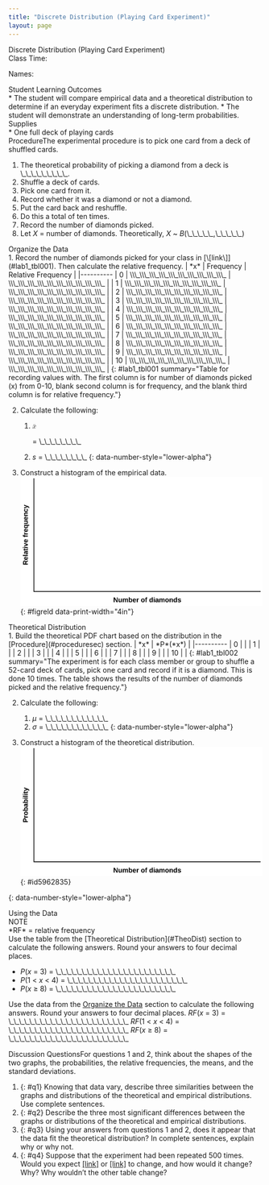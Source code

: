 ```yaml
---
title: "Discrete Distribution (Playing Card Experiment)"
layout: page
---
```



<div data-type="note" class="statistics lab" data-label="" markdown="1">
<div data-type="title">
Discrete Distribution (Playing Card Experiment)
</div>
Class Time:

Names:

<div data-type="list" id="id11235020" markdown="1">
<div data-type="title">
Student Learning Outcomes
</div>
* The student will compare empirical data and a theoretical distribution to determine if an everyday experiment fits a discrete distribution.
* The student will demonstrate an understanding of long-term probabilities.

</div>
<div data-type="list" id="id3383537" markdown="1">
<div data-type="title">
Supplies
</div>
* One full deck of playing cards

</div>
<span data-type="title">Procedure</span>The experimental procedure is to pick one card from a deck of shuffled cards.

1.  The theoretical probability of picking a diamond from a deck is \\\_\\\_\\\_\\\_\\\_\\\_\\\_\\\_\\\_.
2.  Shuffle a deck of cards.
3.  Pick one card from it.
4.  Record whether it was a diamond or not a diamond.
5.  Put the card back and reshuffle.
6.  Do this a total of ten times.
7.  Record the number of diamonds picked.
8.  Let *X* = number of diamonds. Theoretically, *X* ~ *B*(\\\_\\\_\\\_\\\_\\\_,\\\_\\\_\\\_\\\_\\\_)

<div data-type="list" id="list-23562621" markdown="1">
<div data-type="title" id="OrgData">
Organize the Data
</div>
1.  Record the number of diamonds picked for your class in [\[link\]](#lab1_tbl001). Then calculate the relative frequency.
    | *x* | Frequency | Relative Frequency |
    |----------
    | 0 | \\\_\\\_\\\_\\\_\\\_\\\_\\\_\\\_\\\_\\\_ | \\\_\\\_\\\_\\\_\\\_\\\_\\\_\\\_\\\_\\\_ |
    | 1 | \\\_\\\_\\\_\\\_\\\_\\\_\\\_\\\_\\\_\\\_ | \\\_\\\_\\\_\\\_\\\_\\\_\\\_\\\_\\\_\\\_ |
    | 2 | \\\_\\\_\\\_\\\_\\\_\\\_\\\_\\\_\\\_\\\_ | \\\_\\\_\\\_\\\_\\\_\\\_\\\_\\\_\\\_\\\_ |
    | 3 | \\\_\\\_\\\_\\\_\\\_\\\_\\\_\\\_\\\_\\\_ | \\\_\\\_\\\_\\\_\\\_\\\_\\\_\\\_\\\_\\\_ |
    | 4 | \\\_\\\_\\\_\\\_\\\_\\\_\\\_\\\_\\\_\\\_ | \\\_\\\_\\\_\\\_\\\_\\\_\\\_\\\_\\\_\\\_ |
    | 5 | \\\_\\\_\\\_\\\_\\\_\\\_\\\_\\\_\\\_\\\_ | \\\_\\\_\\\_\\\_\\\_\\\_\\\_\\\_\\\_\\\_ |
    | 6 | \\\_\\\_\\\_\\\_\\\_\\\_\\\_\\\_\\\_\\\_ | \\\_\\\_\\\_\\\_\\\_\\\_\\\_\\\_\\\_\\\_ |
    | 7 | \\\_\\\_\\\_\\\_\\\_\\\_\\\_\\\_\\\_\\\_ | \\\_\\\_\\\_\\\_\\\_\\\_\\\_\\\_\\\_\\\_ |
    | 8 | \\\_\\\_\\\_\\\_\\\_\\\_\\\_\\\_\\\_\\\_ | \\\_\\\_\\\_\\\_\\\_\\\_\\\_\\\_\\\_\\\_ |
    | 9 | \\\_\\\_\\\_\\\_\\\_\\\_\\\_\\\_\\\_\\\_ | \\\_\\\_\\\_\\\_\\\_\\\_\\\_\\\_\\\_\\\_ |
    | 10 | \\\_\\\_\\\_\\\_\\\_\\\_\\\_\\\_\\\_\\\_ | \\\_\\\_\\\_\\\_\\\_\\\_\\\_\\\_\\\_\\\_ |
    {: #lab1_tbl001 summary="Table for recording values with. The first column is for number of diamonds picked (x) from 0-10, blank second column is for frequency, and the blank third column is for relative frequency."}

2.  Calculate the following:
    1.  <math xmlns="http://www.w3.org/1998/Math/MathML"> <mover accent="true"> <mi>x</mi> <mo>¯</mo> </mover> </math>
        
        = \\\_\\\_\\\_\\\_\\\_\\\_\\\_\\\_
    2.  *s* = \\\_\\\_\\\_\\\_\\\_\\\_\\\_\\\_
    {: data-number-style="lower-alpha"}

3.  Construct a histogram of the empirical data. ![This is a blank graph template. The x-axis is labeled Number of diamonds. The y-axis is labeled Relative frequency.](../resources/fig-ch04_17_01.png){: #figreld data-print-width="4in"}



</div>
<div data-type="list" id="list-742309876" markdown="1">
<div data-type="title" id="TheoDist">
Theoretical Distribution
</div>
1.  Build the theoretical PDF chart based on the distribution in the [Procedure](#proceduresec) section.
    | *x* | *P*(*x*) |
    |----------
    | 0 |  |
    | 1 |  |
    | 2 |  |
    | 3 |  |
    | 4 |  |
    | 5 |  |
    | 6 |  |
    | 7 |  |
    | 8 |  |
    | 9 |  |
    | 10 |  |
    {: #lab1_tbl002 summary="The experiment is for each class member or group to shuffle a 52-card deck of cards, pick one card and record if it is a diamond. This is done 10 times. The table shows the results of the number of diamonds picked and the relative frequency."}

2.  Calculate the following:
    1.  *μ* = \\\_\\\_\\\_\\\_\\\_\\\_\\\_\\\_\\\_\\\_\\\_\\\_
    2.  *σ* = \\\_\\\_\\\_\\\_\\\_\\\_\\\_\\\_\\\_\\\_\\\_\\\_
    {: data-number-style="lower-alpha"}

3.  Construct a histogram of the theoretical distribution. ![This is a blank graph template. The x-axis is labeled Number of diamonds. The y-axis is labeled Probability.](../resources/fig-ch04_17_02.png){: #id5962835}


{: data-number-style="lower-alpha"}

</div>
<span data-type="title">Using the Data</span>

<div data-type="note" id="id5378437" data-label="" markdown="1">
<div data-type="title">
NOTE
</div>
*RF* = relative frequency

</div>
Use the table from the [Theoretical Distribution](#TheoDist) section to calculate the following answers. Round your answers to four decimal places.

* *P*(*x* = 3) = \\\_\\\_\\\_\\\_\\\_\\\_\\\_\\\_\\\_\\\_\\\_\\\_\\\_\\\_\\\_\\\_\\\_\\\_\\\_\\\_\\\_\\\_\\\_
* *P*(1 &lt; *x* &lt; 4) = \\\_\\\_\\\_\\\_\\\_\\\_\\\_\\\_\\\_\\\_\\\_\\\_\\\_\\\_\\\_\\\_\\\_\\\_\\\_\\\_\\\_\\\_\\\_
* *P*(*x* ≥ 8) = \\\_\\\_\\\_\\\_\\\_\\\_\\\_\\\_\\\_\\\_\\\_\\\_\\\_\\\_\\\_\\\_\\\_\\\_\\\_\\\_\\\_\\\_\\\_

Use the data from the [Organize the Data](#OrgData) section to calculate the following answers. Round your answers to four decimal places. <span data-type="list" data-list-type="bulleted" id="list-92763594"><span data-type="item">*RF*(*x* = 3) = \\\_\\\_\\\_\\\_\\\_\\\_\\\_\\\_\\\_\\\_\\\_\\\_\\\_\\\_\\\_\\\_\\\_\\\_\\\_\\\_\\\_\\\_\\\_</span> <span data-type="item">*RF*(1 &lt; *x* &lt; 4) = \\\_\\\_\\\_\\\_\\\_\\\_\\\_\\\_\\\_\\\_\\\_\\\_\\\_\\\_\\\_\\\_\\\_\\\_\\\_\\\_\\\_\\\_\\\_</span> <span data-type="item">*RF*(*x* ≥ 8) = \\\_\\\_\\\_\\\_\\\_\\\_\\\_\\\_\\\_\\\_\\\_\\\_\\\_\\\_\\\_\\\_\\\_\\\_\\\_\\\_\\\_\\\_\\\_</span> </span>

<span data-type="title">Discussion Questions</span>For questions 1 and 2, think about the shapes of the two graphs, the probabilities, the relative frequencies, the means, and the standard deviations.

1.  {: #q1} Knowing that data vary, describe three similarities between the graphs and distributions of the theoretical and empirical distributions. Use complete sentences.
2.  {: #q2} Describe the three most significant differences between the graphs or distributions of the theoretical and empirical distributions.
3.  {: #q3} Using your answers from questions 1 and 2, does it appear that the data fit the theoretical distribution? In complete sentences, explain why or why not.
4.  {: #q4} Suppose that the experiment had been repeated 500 times. Would you expect [\[link\]](#lab1_tbl001) or [\[link\]](#lab1_tbl002) to change, and how would it change? Why? Why wouldn’t the other table change?

</div>


